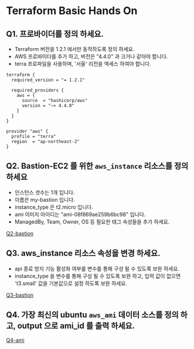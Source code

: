 # Terraform Basic Hands On

## Q1. 프로바이더를 정의 하세요.

- Terraform 버전을 1.2.1 에서만 동작하도록 정의 하세요.
- AWS 프로바이더를 추가 하고, 버전은 "4.4.0" 과 크거나 같아야 합니다.
- terra 프로파일을 사용하며, '서울' 리전을 액세스 하여야
합니다.

```hcl
terraform {
  required_version = "= 1.2.1"

  required_providers {
    aws = {
      source  = "hashicorp/aws"
      version = "~> 4.4.0"
    }
  }
}

provider "aws" {
  profile = "terra"
  region  = "ap-northeast-2"
}

```

## Q2. Bastion-EC2 를 위한 `aws_instance` 리소스를 정의 하세요
- 인스턴스 갯수는 1개 입니다.
- 이름은 my-bastion 입니다.
- instance_type 은 t2.micro 입니다.
- ami 이미지 아이디는 "ami-08f869ae259b6bc98" 입니다.
- ManagedBy, Team, Owner, OS 등 필요한 태그 속성들을 추가 하세요.

[Q2-bastion](./q2-bastion/)


## Q3. aws_instance 리소스 속성을 변경 하세요.

- api 종료 방지 기능 활성화 여부를 변수를 통해 구성 될 수 있도록 보완 하세요.  
- instance_type 을 변수를 통해 구성 될 수 있도록 보완 하고, 입력 값이 없으면 't3.small' 값을 기본값으로 설정 하도록 보완 하세요.

[Q3-bastion](./q3-bastion/)



## Q4. 가장 최신의 ubuntu `aws_ami` 데이터 소스를 정의 하고, output 으로 ami_id 를 출력 하세요.

[Q4-ami](./q4-ami/)

